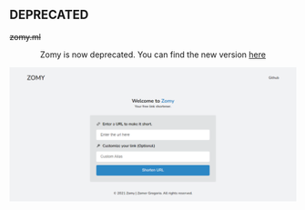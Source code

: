 ## DEPRECATED

<!-- <div align="center">
  <img src="https://raw.githubusercontent.com/zomeru/portfolio/main/src/assets/images/web.png" alt="Logo" width="150px" height="50px"/>
</div> -->
<del align="center">zomy.ml</del>
<p align="center">Zomy is now deprecated. You can find the new version <a href='https://github.com/zomeru/zomink-client'>here</a></p>
<img align="center" src="https://raw.githubusercontent.com/zomeru/zomy/main/src/assets/OG.png" alt="Zomy - Free link shortener" />
